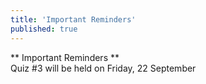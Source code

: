 ```yaml
---
title: 'Important Reminders'
published: true
---
```


** Important Reminders **  
Quiz #3 will be held on Friday, 22 September
